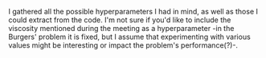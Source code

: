 I gathered all the possible hyperparameters I had in mind, as well as those I could extract from the code. I'm not sure if you'd like to include the viscosity mentioned during the meeting as a hyperparameter -in the Burgers' problem it is fixed, but I assume that experimenting with various values might be interesting or impact the problem's performance(?)-.
